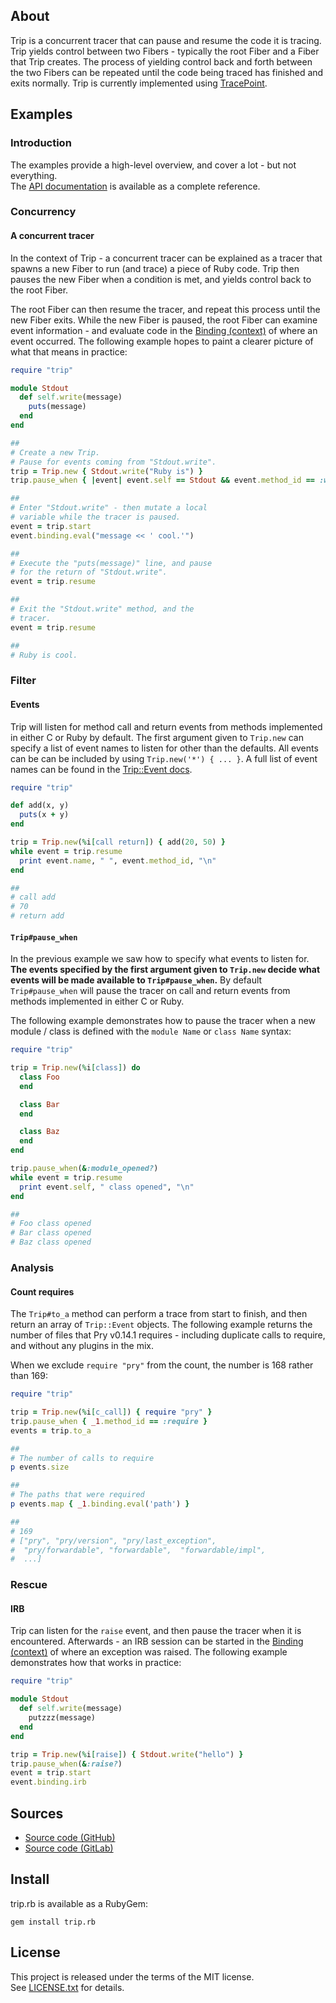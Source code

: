 ## About

Trip is a concurrent tracer that can pause and resume the code
it is tracing. Trip yields control between two Fibers - typically
the root Fiber and a Fiber that Trip creates. The process of yielding
control back and forth between the two Fibers can be repeated until the
code being traced has finished and exits normally. Trip is currently implemented
using [TracePoint](https://www.rubydoc.info/gems/tracepoint/TracePoint).

## Examples

### Introduction

The examples provide a high-level overview, and cover a lot - but not
everything. <br>
The  [API documentation](https://0x1eef.github.io/x/trip.rb) is available
as a complete reference.

### Concurrency

#### A concurrent tracer

In the context of Trip - a concurrent tracer can be explained as a tracer that
spawns a new Fiber to run (and trace) a piece of Ruby code. Trip then pauses the new Fiber
when a condition is met, and yields control back to the root Fiber.

The root Fiber can then resume the tracer, and repeat this process until the
new Fiber exits. While the new Fiber is paused, the root Fiber can examine
event information - and evaluate code in the [Binding (context)](https://rubydoc.info/stdlib/core/Binding)
of where an event occurred. The following example hopes to paint a clearer picture
of what that means in practice:

```ruby
require "trip"

module Stdout
  def self.write(message)
    puts(message)
  end
end

##
# Create a new Trip.
# Pause for events coming from "Stdout.write".
trip = Trip.new { Stdout.write("Ruby is") }
trip.pause_when { |event| event.self == Stdout && event.method_id == :write }

##
# Enter "Stdout.write" - then mutate a local
# variable while the tracer is paused.
event = trip.start
event.binding.eval("message << ' cool.'")

##
# Execute the "puts(message)" line, and pause
# for the return of "Stdout.write".
event = trip.resume

##
# Exit the "Stdout.write" method, and the
# tracer.
event = trip.resume

##
# Ruby is cool.
```

### Filter

#### Events

Trip will listen for method call and return events from methods
implemented in either C or Ruby by default. The first argument given
to `Trip.new` can specify a list of event names to listen for other than
the defaults. All events can be can be included by using `Trip.new('*') { ... }`. 
A full list of event names can be found in the [Trip::Event docs](https://0x1eef.github.io/x/trip.rb/Trip/Event.html).

```ruby
require "trip"

def add(x, y)
  puts(x + y)
end

trip = Trip.new(%i[call return]) { add(20, 50) }
while event = trip.resume
  print event.name, " ", event.method_id, "\n"
end

##
# call add
# 70
# return add
```

#### `Trip#pause_when`

In the previous example we saw how to specify what events to listen
for. **The events specified by the first argument given to `Trip.new` decide
what events will be made available to `Trip#pause_when`.** By default `Trip#pause_when`
will pause the tracer on call and return events from methods implemented
in either C or Ruby.

The following example demonstrates how to pause the tracer when a new
module / class is defined with the `module Name` or `class Name` syntax:

```ruby
require "trip"

trip = Trip.new(%i[class]) do
  class Foo
  end

  class Bar
  end

  class Baz
  end
end

trip.pause_when(&:module_opened?)
while event = trip.resume
  print event.self, " class opened", "\n"
end

##
# Foo class opened
# Bar class opened
# Baz class opened
```

### Analysis

#### Count requires

The `Trip#to_a` method can perform a trace from start to finish, and then return an array of
`Trip::Event` objects. The following example returns the number of files that Pry v0.14.1 requires -
including duplicate calls to require, and without any plugins in the mix.

When we exclude `require "pry"` from the count, the number is 168
rather than 169:

```ruby
require "trip"

trip = Trip.new(%i[c_call]) { require "pry" }
trip.pause_when { _1.method_id == :require }
events = trip.to_a

##
# The number of calls to require
p events.size

##
# The paths that were required
p events.map { _1.binding.eval('path') }

##
# 169
# ["pry", "pry/version", "pry/last_exception",
#  "pry/forwardable", "forwardable",  "forwardable/impl",
#  ...]
```

### Rescue

#### IRB

Trip can listen for the `raise` event, and then pause the tracer when
it is encountered. Afterwards - an IRB session can be started in the [Binding (context)](https://rubydoc.info/stdlib/core/Binding)
of where an exception was raised. The following example demonstrates
how that works in practice:

```ruby
require "trip"

module Stdout
  def self.write(message)
    putzzz(message)
  end
end

trip = Trip.new(%i[raise]) { Stdout.write("hello") }
trip.pause_when(&:raise?)
event = trip.start
event.binding.irb
```

## Sources

* [Source code (GitHub)](https://github.com/0x1eef/trip.rb#readme)
* [Source code (GitLab)](https://gitlab.com/0x1eef/trip-rb#about)

## Install

trip.rb is available as a RubyGem:

    gem install trip.rb

## <a id='license'>License</a>

This project is released under the terms of the MIT license. <br>
See [LICENSE.txt](./LICENSE.txt) for details.
